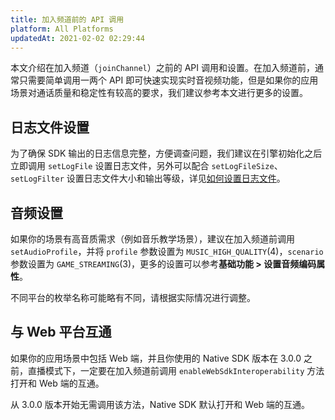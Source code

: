 ```yaml
---
title: 加入频道前的 API 调用
platform: All Platforms
updatedAt: 2021-02-02 02:29:44
---
```

本文介绍在加入频道（`joinChannel`）之前的 API 调用和设置。在加入频道前，通常只需要简单调用一两个 API 即可快速实现实时音视频功能，但是如果你的应用场景对通话质量和稳定性有较高的要求，我们建议参考本文进行更多的设置。

## 日志文件设置

为了确保 SDK 输出的日志信息完整，方便调查问题，我们建议在引擎初始化之后立即调用 `setLogFile` 设置日志文件，另外可以配合 `setLogFileSize`、`setLogFilter` 设置日志文件大小和输出等级，详见[如何设置日志文件](https://docs.agora.io/cn/faqs/logfile)。

## 音频设置

如果你的场景有高音质需求（例如音乐教学场景），建议在加入频道前调用 `setAudioProfile`，并将 `profile` 参数设置为 `MUSIC_HIGH_QUALITY`(4)，`scenario` 参数设置为 `GAME_STREAMING`(3)，更多的设置可以参考**基础功能 > 设置音频编码属性**。

<div class="alert note">不同平台的枚举名称可能略有不同，请根据实际情况进行调整。</div>

## 与 Web 平台互通

如果你的应用场景中包括 Web 端，并且你使用的 Native SDK 版本在 3.0.0 之前，直播模式下，一定要在加入频道前调用 `enableWebSdkInteroperability` 方法打开和 Web 端的互通。

<div class="alert info">从 3.0.0 版本开始无需调用该方法，Native SDK 默认打开和 Web 端的互通。</div>
